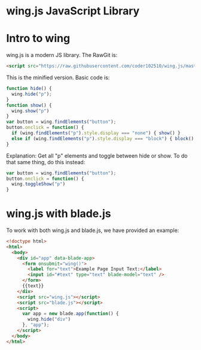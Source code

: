 # wing.js JavaScript Library
# Intro to wing
wing.js is a modern JS library.
The RawGit is: 
```html
<script src="https://raw.githubusercontent.com/coder102510/wing.js/master/wing.js"></script>
```
This is the minified version.
Basic code is: 
```javascript
function hide() {
  wing.hide("p");
}
function show() {
  wing.show("p")
}
var button = wing.findElements("button");
button.onclick = function() {
  if (wing.findElements("p").style.display === "none") { show() }
  else if (wing.findElements("p").style.display === "block") { block() }
}
```
Explanation: Get all "p" elements and toggle between hide or show. To do that same thing, do this instead:
```javascript
var button = wing.findElements("button");
button.onclick = function() {
  wing.toggleShow("p")
}
```
# wing.js with blade.js
To work with both wing.js and blade.js, we have provided an example:
```html
<!doctype html>
<html>
  <body>
    <div id="app" data-blade-app>
      <form onsubmit="wing()">
        <label for="text">Example Page Input Text:</label>
        <input id="#text" type="text" blade-model="text" />
      </form>
      {{text}}
    </div>
    <script src="wing.js"></script>
    <script src="blade.js"></script>
    <script>
      var app = new blade.app(function() {
        wing.hide("div")
      }, "app");
    </script>
  </body>
</html>
```
